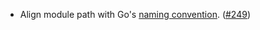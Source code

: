 - Align module path with Go's [naming convention](https://go.dev/doc/modules/version-numbers#major-version). ([#249](https://github.com/strangelove-ventures/noble/pull/249))
